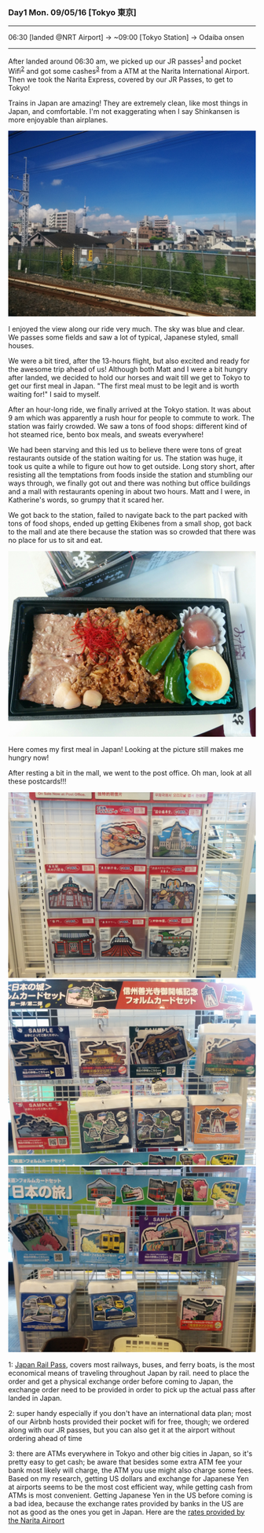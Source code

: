 ### Day1 Mon. 09/05/16 [Tokyo 東京]
---

06:30 [landed @NRT Airport] -> ~09:00 [Tokyo Station] -> Odaiba onsen

---
After landed around 06:30 am, we picked up our JR passes<sup>[1](#jrpass)</sup> and pocket Wifi<sup>[2](#pocketWifi)</sup> and got some cashes<sup>[3](#cash)</sup> from a ATM at the Narita International Airport. Then we took the Narita Express, covered by our JR Passes, to get to Tokyo!

Trains in Japan are amazing! They are extremely clean, like most things in Japan, and comfortable. I'm not exaggerating when I say Shinkansen is more enjoyable than airplanes.

![](day1/IMG_20160904_204924.jpg)

I enjoyed the view along our ride very much. The sky was blue and clear. We passes some fields and saw a lot of typical, Japanese styled, small houses.

We were a bit tired, after the 13-hours flight, but also excited and ready for the awesome trip ahead of us! Although both Matt and I were a bit hungry after landed, we decided to hold our horses and wait till we get to Tokyo to get our first meal in Japan. "The first meal must to be legit and is worth waiting for!" I said to myself.

After an hour-long ride, we finally arrived at the Tokyo station. It was about 9 am which was apparently a rush hour for people to commute to work. The station was fairly crowded. We saw a tons of food shops: different kind of hot steamed rice, bento box meals, and sweats everywhere!

We had been starving and this led us to believe there were tons of great restaurants outside of the station waiting for us. The station was huge, it took us quite a while to figure out how to get outside. Long story short, after resisting all the temptations from foods inside the station and stumbling our ways through, we finally got out and there was nothing but office buildings and a mall with restaurants opening in about two hours. Matt and I were, in Katherine's words, so grumpy that it scared her.

We got back to the station, failed to navigate back to the part packed with tons of food shops, ended up getting Ekibenes from a small shop, got back to the mall and ate there because the station was so crowded that there was no place for us to sit and eat.

![](day1/IMG_20160904_214125.jpg)

Here comes my first meal in Japan! Looking at the picture still makes me hungry now!

After resting a bit in the mall, we went to the post office. Oh man, look at all these postcards!!!

![](day1/IMG_20160904_224447.jpg)
![](day1/IMG_20160904_224508.jpg)
![](day1/IMG_20160904_224503.jpg)




<a name="jrpass">1</a>: [Japan Rail Pass](http://www.japanrailpass.net/en/about_jrp.html), covers most railways, buses, and ferry boats, is the most economical means of traveling throughout Japan by rail. need to place the order and get a physical exchange order before coming to Japan, the exchange order need to be provided in order to pick up the actual pass after landed in Japan.

<a name="pocketWifi">2</a>: super handy especially if you don't have an international data plan; most of our Airbnb hosts provided their pocket wifi for free, though; we ordered along with our JR passes, but you can also get it at the airport without ordering ahead of time

<a name="cash">3</a>: there are ATMs everywhere in Tokyo and other big cities in Japan, so it's pretty easy to get cash; be aware that besides some extra ATM fee your bank most likely will charge, the ATM you use might also charge some fees. Based on my research, getting US dollars and exchange for Japanese Yen at airports seems to be the most cost efficient way, while getting cash from ATMs is most convenient. Getting Japanese Yen in the US before coming is a bad idea, because the exchange rates provided by banks in the US are not as good as the ones you get in Japan. Here are the [rates provided by the Narita Airport](http://www.narita-airport.or.jp/exchange_e/)
